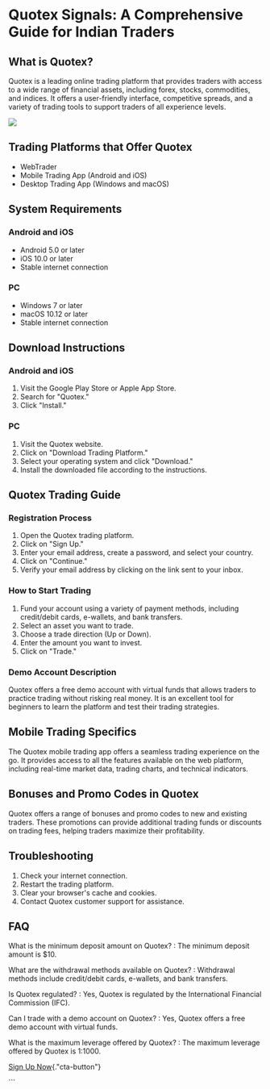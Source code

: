 # Quotex Signals: A Comprehensive Guide for Indian Traders

## What is Quotex?

Quotex is a leading online trading platform that provides traders with
access to a wide range of financial assets, including forex, stocks,
commodities, and indices. It offers a user-friendly interface,
competitive spreads, and a variety of trading tools to support traders
of all experience levels.

[![](https://static.quotex.io/files/8_en/300_250.jpg)](https://traff.sbs/brokerqxsignupf)

## Trading Platforms that Offer Quotex

-   WebTrader
-   Mobile Trading App (Android and iOS)
-   Desktop Trading App (Windows and macOS)

## System Requirements

### Android and iOS

-   Android 5.0 or later
-   iOS 10.0 or later
-   Stable internet connection

### PC

-   Windows 7 or later
-   macOS 10.12 or later
-   Stable internet connection

## Download Instructions

### Android and iOS

1.  Visit the Google Play Store or Apple App Store.
2.  Search for "Quotex."
3.  Click "Install."

### PC

1.  Visit the Quotex website.
2.  Click on "Download Trading Platform."
3.  Select your operating system and click "Download."
4.  Install the downloaded file according to the instructions.

## Quotex Trading Guide

### Registration Process

1.  Open the Quotex trading platform.
2.  Click on "Sign Up."
3.  Enter your email address, create a password, and select your
    country.
4.  Click on "Continue."
5.  Verify your email address by clicking on the link sent to your
    inbox.

### How to Start Trading

1.  Fund your account using a variety of payment methods, including
    credit/debit cards, e-wallets, and bank transfers.
2.  Select an asset you want to trade.
3.  Choose a trade direction (Up or Down).
4.  Enter the amount you want to invest.
5.  Click on "Trade."

### Demo Account Description

Quotex offers a free demo account with virtual funds that allows traders
to practice trading without risking real money. It is an excellent tool
for beginners to learn the platform and test their trading strategies.

## Mobile Trading Specifics

The Quotex mobile trading app offers a seamless trading experience on
the go. It provides access to all the features available on the web
platform, including real-time market data, trading charts, and technical
indicators.

## Bonuses and Promo Codes in Quotex

Quotex offers a range of bonuses and promo codes to new and existing
traders. These promotions can provide additional trading funds or
discounts on trading fees, helping traders maximize their profitability.

## Troubleshooting

1.  Check your internet connection.
2.  Restart the trading platform.
3.  Clear your browser\'s cache and cookies.
4.  Contact Quotex customer support for assistance.

## FAQ

What is the minimum deposit amount on Quotex?
:   The minimum deposit amount is \$10.

What are the withdrawal methods available on Quotex?
:   Withdrawal methods include credit/debit cards, e-wallets, and bank
    transfers.

Is Quotex regulated?
:   Yes, Quotex is regulated by the International Financial Commission
    (IFC).

Can I trade with a demo account on Quotex?
:   Yes, Quotex offers a free demo account with virtual funds.

What is the maximum leverage offered by Quotex?
:   The maximum leverage offered by Quotex is 1:1000.

[Sign Up
Now](\%22https://traff.sbs/brokerqxsignup\%22){."cta-button"}

\`\`\`


